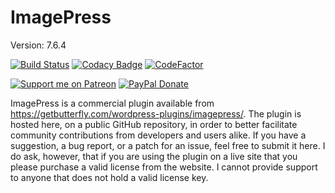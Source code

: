 # ImagePress

Version: 7.6.4

[![Build Status](https://getbutterfly.com/web/imagepress-build.svg)](https://getbutterfly.com/wordpress-plugins/imagepress)
[![Codacy Badge](https://api.codacy.com/project/badge/Grade/22b07233e3ec434ab3be3216364c8e90)](https://www.codacy.com/app/getButterfly/imagepress?utm_source=github.com&amp;utm_medium=referral&amp;utm_content=getButterfly/imagepress&amp;utm_campaign=Badge_Grade)
[![CodeFactor](https://www.codefactor.io/repository/github/getbutterfly/imagepress/badge/master)](https://www.codefactor.io/repository/github/getbutterfly/imagepress/overview/master)

[![Support me on Patreon](http://ionicabizau.github.io/badges/patreon.svg)](https://www.patreon.com/getbutterfly)
[![PayPal Donate](http://ionicabizau.github.io/badges/paypal.svg)](https://www.paypal.me/getbutterfly/5eur)

ImagePress is a commercial plugin available from https://getbutterfly.com/wordpress-plugins/imagepress/. The plugin is hosted here, on a public GitHub repository, in order to better facilitate community contributions from developers and users alike. If you have a suggestion, a bug report, or a patch for an issue, feel free to submit it here. I do ask, however, that if you are using the plugin on a live site that you please purchase a valid license from the website. I cannot provide support to anyone that does not hold a valid license key.
